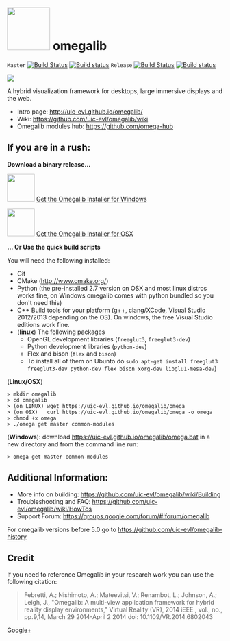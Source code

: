 <img src="https://raw.githubusercontent.com/uic-evl/omegalib/master/etc/docs/logo/omega-transparent.png" width=100></img> omegalib
========
`Master` [![Build Status](https://travis-ci.org/uic-evl/omegalib.svg?branch=master)](https://travis-ci.org/uic-evl/omegalib) [![Build status](https://ci.appveyor.com/api/projects/status/0c9khc0b67btneuh/branch/master?svg=true)](https://ci.appveyor.com/project/febret/omegalib/branch/master)
`Release` [![Build Status](https://travis-ci.org/uic-evl/omegalib.svg?branch=release)](https://travis-ci.org/uic-evl/omegalib) [![Build status](https://ci.appveyor.com/api/projects/status/0c9khc0b67btneuh/branch/release?svg=true)](https://ci.appveyor.com/project/febret/omegalib/branch/release)

<img src="https://github.com/uic-evl/omegalib/wiki/intro/banner.jpg"/>

A hybrid visualization framework for desktops, large immersive displays and the web.

- Intro page: http://uic-evl.github.io/omegalib/
- Wiki: https://github.com/uic-evl/omegalib/wiki
- Omegalib modules hub: https://github.com/omega-hub

## If you are in a rush: ##

**Download a binary release...**

<img src="http://www.wellesley.edu/sites/default/files/assets/departments/libraryandtechnology/images/microsoft_windows_8_logo_by_n_studios_2-d5keldy.png" width="64"/> [Get the Omegalib Installer for Windows](http://omegalib.s3.amazonaws.com/repo/release/windows/OmegalibSetup.exe)

<img src="http://creativebits.org/sites/default/files/mavericks-osx_icon_print.jpg" width="64"/> [Get the Omegalib Installer for OSX](http://omegalib.s3.amazonaws.com/repo/release/osx/OmegalibSetup.zip)

**... Or Use the quick build scripts** 

You will need the following installed:
- Git
- CMake (http://www.cmake.org/)
- Python (the pre-installed 2.7 version on OSX and most linux distros works fine, on Windows omegalib comes with python bundled so you don't need this)
- C++ Build tools for your platform (g++, clang/XCode, Visual Studio 2012/2013 depending on the OS). On windows, the free Visual Studio editions work fine. 
- (**linux**) The following packages
  - OpenGL development libraries (`freeglut3`, `freeglut3-dev`)
  - Python development libraries (`python-dev`)
  - Flex and bison (`flex` and `bison`)
  - To install all of them on Ubunto do `sudo apt-get install freeglut3 freeglut3-dev python-dev flex bison xorg-dev libglu1-mesa-dev`)

(**Linux/OSX**)
```
> mkdir omegalib
> cd omegalib
> (on LINUX) wget https://uic-evl.github.io/omegalib/omega
> (on OSX)   curl https://uic-evl.github.io/omegalib/omega -o omega
> chmod +x omega
> ./omega get master common-modules
```

(**Windows**): download https://uic-evl.github.io/omegalib/omega.bat in a new directory and from the command line run:
```
> omega get master common-modules
```

## Additional Information: ##
- More info on building: https://github.com/uic-evl/omegalib/wiki/Building
- Troubleshooting and FAQ: https://github.com/uic-evl/omegalib/wiki/HowTos
- Support Forum: https://groups.google.com/forum/#!forum/omegalib
 
For omegalib versions before 5.0 go to https://github.com/uic-evl/omegalib-history

## Credit ##
If you need to reference Omegalib in your research work you can use the following citation:

> Febretti, A.; Nishimoto, A.; Mateevitsi, V.; Renambot, L.; Johnson, A.; Leigh, J., "Omegalib: A multi-view application framework for hybrid reality display environments," Virtual Reality (VR), 2014 iEEE , vol., no., pp.9,14, March 29 2014-April 2 2014
doi: 10.1109/VR.2014.6802043

<a href="https://plus.google.com/105527429589387055081" rel="publisher">Google+</a>
